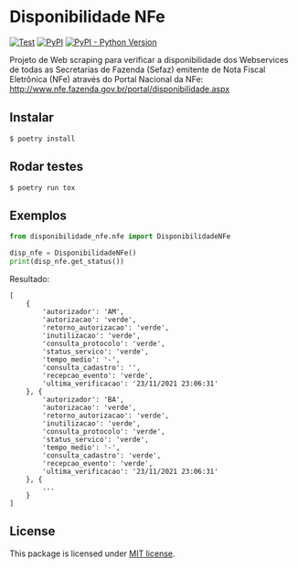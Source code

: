 # Disponibilidade NFe

[![Test](https://github.com/leogregianin/disponibilidade-nfe/actions/workflows/main.yml/badge.svg?branch=main)](https://github.com/leogregianin/disponibilidade-nfe/actions/workflows/main.yml) [![PyPI](https://img.shields.io/pypi/v/disponibilidade-nfe)](https://pypi.org/project/disponibilidade-nfe/) [![PyPI - Python Version](https://img.shields.io/pypi/pyversions/disponibilidade-nfe)](https://pypi.org/project/disponibilidade-nfe/) 


Projeto de Web scraping para verificar a disponibilidade dos Webservices de todas as Secretarias de Fazenda (Sefaz) emitente de Nota Fiscal Eletrônica (NFe) através do Portal Nacional da NFe: http://www.nfe.fazenda.gov.br/portal/disponibilidade.aspx


## Instalar

```console
$ poetry install
```

## Rodar testes

```console
$ poetry run tox
```

## Exemplos

```python
from disponibilidade_nfe.nfe import DisponibilidadeNFe

disp_nfe = DisponibilidadeNFe()
print(disp_nfe.get_status())
```

Resultado:
```console
[
    {
        'autorizador': 'AM',
        'autorizacao': 'verde',
        'retorno_autorizacao': 'verde',
        'inutilizacao': 'verde',
        'consulta_protocolo': 'verde',
        'status_servico': 'verde',
        'tempo_medio': '-',
        'consulta_cadastro': '',
        'recepcao_evento': 'verde',
        'ultima_verificacao': '23/11/2021 23:06:31'
    }, {
        'autorizador': 'BA',
        'autorizacao': 'verde',
        'retorno_autorizacao': 'verde',
        'inutilizacao': 'verde',
        'consulta_protocolo': 'verde',
        'status_servico': 'verde',
        'tempo_medio': '-',
        'consulta_cadastro': 'verde',
        'recepcao_evento': 'verde',
        'ultima_verificacao': '23/11/2021 23:06:31'
    }, {
        ...
    }
]
```

## License

This package is licensed under [MIT license](/LICENSE).
